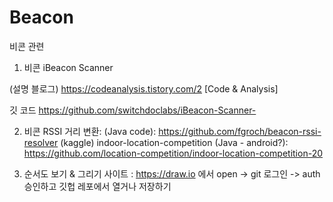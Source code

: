 # Beacon
비콘 관련


1. 비콘 iBeacon Scanner

  (설명 블로그) https://codeanalysis.tistory.com/2 [Code & Analysis]

  깃 코드
    https://github.com/switchdoclabs/iBeacon-Scanner-


2. 비콘 RSSI 거리 변환:
  (Java code):
    https://github.com/fgroch/beacon-rssi-resolver
  (kaggle) indoor-location-competition (Java - android?):
    https://github.com/location-competition/indoor-location-competition-20

3. 순서도 보기 & 그리기 사이트 :
  https://draw.io
  에서 open -> git 로그인 -> auth 승인하고 깃헙 레포에서 열거나 저장하기
